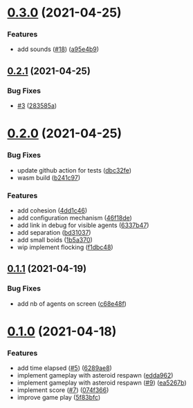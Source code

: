 # [0.3.0](https://github.com/jtbonhomme/asteboids/compare/0.2.1...0.3.0) (2021-04-25)


### Features

* add sounds ([#18](https://github.com/jtbonhomme/asteboids/issues/18)) ([a95e4b9](https://github.com/jtbonhomme/asteboids/commit/a95e4b95da3637e5756987626fdc151de57bbf95))

## [0.2.1](https://github.com/jtbonhomme/asteboids/compare/0.2.0...0.2.1) (2021-04-25)


### Bug Fixes

* [#3](https://github.com/jtbonhomme/asteboids/issues/3) ([283585a](https://github.com/jtbonhomme/asteboids/commit/283585a9da29e70ff05b03e183613cbd8e794273))

# [0.2.0](https://github.com/jtbonhomme/asteboids/compare/v0.1.1...0.2.0) (2021-04-25)


### Bug Fixes

* update github action for tests ([dbc32fe](https://github.com/jtbonhomme/asteboids/commit/dbc32fe22a26b0289c68e7f35a33fae75f7fc27d))
* wasm build ([b241c97](https://github.com/jtbonhomme/asteboids/commit/b241c97a7000d4dc1b05949264da4c639b642bf3))


### Features

* add cohesion ([4dd1c46](https://github.com/jtbonhomme/asteboids/commit/4dd1c4616d103cd6f73de90187ce7e268a84b135))
* add configuration mechanism ([46f18de](https://github.com/jtbonhomme/asteboids/commit/46f18dee50da9c3530a923fdf5dc6e61b3fc1bdc))
* add link in debug for visible agents ([6337b47](https://github.com/jtbonhomme/asteboids/commit/6337b472bfd89f4fa36508c65a21e9ac9a41f797))
* add separation ([bd31037](https://github.com/jtbonhomme/asteboids/commit/bd31037f55bb8a71b94a012bba97e12fe45ea974))
* add small boids ([1b5a370](https://github.com/jtbonhomme/asteboids/commit/1b5a3708335ca88869b6e10771ad4e19a9425255))
* wip implement flocking ([f1dbc48](https://github.com/jtbonhomme/asteboids/commit/f1dbc486de69343d9f2a9c7f633ef5f6a1264dd0))

## [0.1.1](https://github.com/jtbonhomme/asteboids/compare/0.1.0...0.1.1) (2021-04-19)


### Bug Fixes

* add nb of agents on screen ([c68e48f](https://github.com/jtbonhomme/asteboids/commit/c68e48f04b5cb5e3e67e3207801230107718898e))

# [0.1.0](https://github.com/jtbonhomme/asteboids/compare/v0.0.1...0.1.0) (2021-04-18)


### Features

* add time elapsed ([#5](https://github.com/jtbonhomme/asteboids/issues/5)) ([6289ae8](https://github.com/jtbonhomme/asteboids/commit/6289ae8c526909ab71dabafff705d48a5fce950f))
* implement gameplay with asteroid respawn ([edda962](https://github.com/jtbonhomme/asteboids/commit/edda9628b7fa655c7a2403e537c897f988128e88))
* implement gameplay with asteroid respawn ([#9](https://github.com/jtbonhomme/asteboids/issues/9)) ([ea5267b](https://github.com/jtbonhomme/asteboids/commit/ea5267b197501773cf30c685e0678e42b1330743))
* implement score ([#7](https://github.com/jtbonhomme/asteboids/issues/7)) ([074f366](https://github.com/jtbonhomme/asteboids/commit/074f3665f9d1c0d344330721a949fc88c0723628))
* improve game play ([5f83bfc](https://github.com/jtbonhomme/asteboids/commit/5f83bfc2abc835eb7614edc8ff4958fda6dc4be5))
